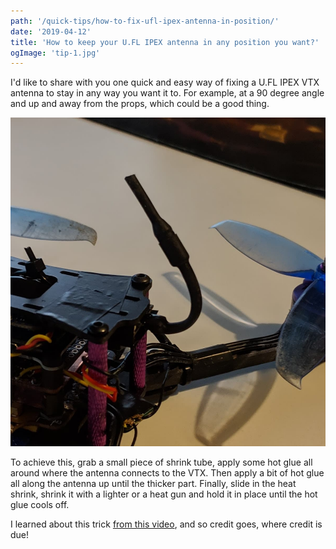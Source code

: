 ```yaml
---
path: '/quick-tips/how-to-fix-ufl-ipex-antenna-in-position/'
date: '2019-04-12'
title: 'How to keep your U.FL IPEX antenna in any position you want?'
ogImage: 'tip-1.jpg'
---
```


I'd like to share with you one quick and easy way of fixing a U.FL IPEX VTX antenna to stay in any way you want it to. For example, at a 90 degree angle and up and away from the props, which could be a good thing.

![Fix U.FL IPEX antenna in position](tip-1.jpg)

To achieve this, grab a small piece of shrink tube, apply some hot glue all around where the antenna connects to the VTX. Then apply a bit of hot glue all along the antenna up until the thicker part. Finally, slide in the heat shrink, shrink it with a lighter or a heat gun and hold it in place until the hot glue cools off.

I learned about this trick <a href="https://youtu.be/wfYZmh5Gsyo?t=169" target="_blank" rel="noopener noreferrer">from this video</a>, and so credit goes, where credit is due!
